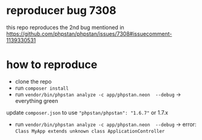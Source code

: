 # reproducer bug 7308

this repo reproduces the 2nd bug mentioned in https://github.com/phpstan/phpstan/issues/7308#issuecomment-1139330531

# how to reproduce

- clone the repo
- run `composer install`
- run `vendor/bin/phpstan analyze -c app/phpstan.neon  --debug`
-> everything green

update `composer.json` to use `"phpstan/phpstan": "1.6.7"` or 1.7.x

- run `vendor/bin/phpstan analyze -c app/phpstan.neon  --debug`
-> error: `Class MyApp extends unknown class ApplicationController`